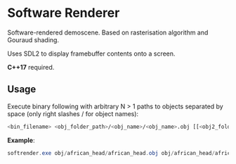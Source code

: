 # Software Renderer
Software-rendered demoscene. Based on rasterisation algorithm and Gouraud shading.

Uses SDL2 to display framebuffer contents onto a screen.

**C++17** required.

## Usage
Execute binary following with arbitrary N > 1 paths to objects separated by space (only right slashes / for object names):

```Bash
<bin_filename> <obj_folder_path>/<obj_name>/<obj_name>.obj [[<obj2_folder_path>/<obj2_name>/<obj2_name>.obj] ...]
```

**Example**:

```Powershell
softrender.exe obj/african_head/african_head.obj obj/african_head/african_head_eye_inner.obj obj/african_head/african_head_eye_outer.obj
```
